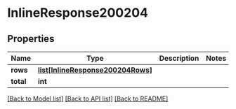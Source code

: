 # InlineResponse200204

## Properties
Name | Type | Description | Notes
------------ | ------------- | ------------- | -------------
**rows** | [**list[InlineResponse200204Rows]**](InlineResponse200204Rows.md) |  | 
**total** | **int** |  | 

[[Back to Model list]](../README.md#documentation-for-models) [[Back to API list]](../README.md#documentation-for-api-endpoints) [[Back to README]](../README.md)

